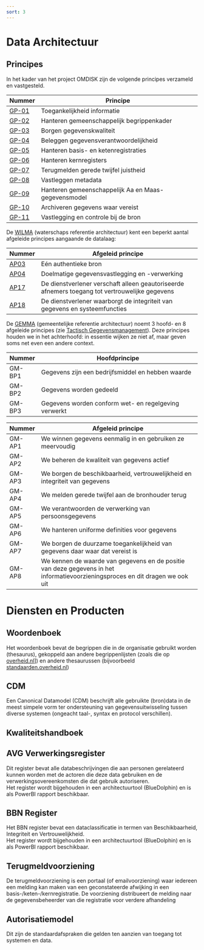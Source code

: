```yaml
---
sort: 3
---
```


# Data Architectuur

## Principes

In het kader van het project OMDISK zijn de volgende principes verzameld en vastgesteld.

| Nummer | Principe |
|--------|----------|
| [GP-01](DA/GP-01.md) | Toegankelijkheid informatie |
| [GP-02](DA/GP-02.md) | Hanteren gemeenschappelijk begrippenkader |
| [GP-03](DA/GP-03.md) | Borgen gegevenskwaliteit |
| [GP-04](DA/GP-04.md) | Beleggen gegevensverantwoordelijkheid |
| [GP-05](DA/GP-05.md) | Hanteren basis- en ketenregistraties |
| [GP-06](DA/GP-06.md) | Hanteren kernregisters |
| [GP-07](DA/GP-07.md) | Terugmelden gerede twijfel juistheid |
| [GP-08](DA/GP-08.md) | Vastleggen metadata |
| [GP-09](DA/GP-09.md) | Hanteren gemeenschappelijk Aa en Maas-gegevensmodel |
| [GP-10](DA/GP-10.md) | Archiveren gegevens waar vereist |
| [GP-11](DA/GP-11.md) | Vastlegging en controle bij de bron |


De [WILMA](https://wilmaonline.nl) (waterschaps referentie architectuur) kent een beperkt aantal afgeleide principes aangaande de datalaag:

| Nummer | Afgeleid principe |
|--------|----------|
| [AP03](https://www.wilmaonline.nl/index.php/WILMA/id-6f81305c-9c48-4145-a9e1-23c8bd428eaf) | Eén authentieke bron |
| [AP04](https://www.wilmaonline.nl/index.php/WILMA/id-a60f29f9-0092-42be-a9f8-dc20515b1a59) | Doelmatige gegevensvastlegging en -verwerking |
| [AP17](https://www.wilmaonline.nl/index.php/WILMA/id-63fc8dc3-0f9d-4226-b075-28050f93e692) | De dienstverlener verschaft alleen geautoriseerde afnemers toegang tot vertrouwelijke gegevens |
| [AP18](https://www.wilmaonline.nl/index.php/WILMA/id-2842c036-aaca-48ac-9abe-78a5e63ee9d0) | De dienstverlener waarborgt de integriteit van gegevens en systeemfuncties |


De [GEMMA](https://www.gemmaonline.nl/index.php/Gemeentelijke_Model_Architectuur_(GEMMA)) (gemeentelijke referentie architectuur) noemt 3 hoofd- en 8 afgeleide principes (zie [Tactisch Gegevensmanagement](https://www.gemmaonline.nl/index.php/GMT_Principes)). Deze principes houden we in het achterhoofd: in essentie wijken ze niet af, maar geven soms net even een andere context.

| Nummer | Hoofdprincipe |
|--------|----------|
| GM-BP1 | Gegevens zijn een bedrijfsmiddel en hebben waarde |
| GM-BP2 | Gegevens worden gedeeld |
| GM-BP3 | Gegevens worden conform wet- en regelgeving verwerkt |

| Nummer | Afgeleid principe |
|--------|----------|
| GM-AP1 | We winnen gegevens eenmalig in en gebruiken ze meervoudig |
| GM-AP2 | We beheren de kwaliteit van gegevens actief |
| GM-AP3 | We borgen de beschikbaarheid, vertrouwelijkheid en integriteit van gegevens |
| GM-AP4 | We melden gerede twijfel aan de bronhouder terug|
| GM-AP5 | We verantwoorden de verwerking van persoonsgegevens |
| GM-AP6 | We hanteren uniforme definities voor gegevens |
| GM-AP7 | We borgen de duurzame toegankelijkheid van gegevens daar waar dat vereist is |
| GM-AP8 | We kennen de waarde van gegevens en de positie van deze gegevens in het informatievoorzieningsproces en dit dragen we ook uit |


# Diensten en Producten

## Woordenboek
Het woordenboek bevat de begrippen die in de organisatie gebruikt worden (thesaurus), gekoppeld aan andere begrippenlijsten (zoals die op [overheid.nl](https://www.overheid.nl/help/officiele-bekendmakingen/begrippenlijst#H)]) en andere thesaurussen (bijvoorbeeld [standaarden.overheid.nl](https://standaarden.overheid.nl/owms/terms/Thesaurus))

## CDM
Een Canonical Datamodel (CDM) beschrijft alle gebruikte (bron)data in de meest simpele vorm ter ondersteuning van gegevensuitwisseling tussen diverse systemen (ongeacht taal-, syntax en protocol verschillen).

## Kwaliteitshandboek

## AVG Verwerkingsregister
Dit register bevat alle databeschrijvingen die aan personen gerelateerd kunnen worden met de actoren die deze data gebruiken en de verwerkingsovereenkomsten die dat gebruik autoriseren.<br>
Het register wordt bijgehouden in een architectuurtool (BlueDolphin) en is als PowerBI rapport beschikbaar.

## BBN Register
Het BBN register bevat een dataclassificatie in termen van Beschikbaarheid, Integriteit en Vertrouwelijkheid.<br>
Het register wordt bijgehouden in een architectuurtool (BlueDolphin) en is als PowerBI rapport beschikbaar.

## Terugmeldvoorziening
De terugmeldvoorziening is een portaal (of emailvoorziening) waar iedereen een melding kan maken van een geconstateerde afwijking in een basis-/keten-/kernregistratie. De voorziening distribueert de melding naar de gegevensbeheerder van die registratie voor verdere afhandeling

## Autorisatiemodel
Dit zijn de standaardafspraken die gelden ten aanzien van toegang tot systemen en data.

